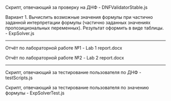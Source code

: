 Скрипт, отвечающий за проверку на ДНФ - DNFValidatorStable.js

Вариант 1. Вычислить возможные значения формулы при частично заданной интерпретации формулы (частично заданных значениях пропозициональных переменных). Результат оформить в виде таблицы. - ExpSolver.js
***
Отчёт по лабораторной работе №1 - Lab 1 report.docx

Отчёт по лабораторной работе №2 - Lab 2 report.docx
***
Скрипт, отвечающий за тестирование пользователя по ДНФ - testScripts.js

Скрипт, отвечающий за тестирование пользователя по значению формулы - ExpSolverTest.js
